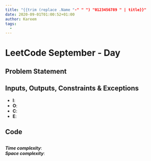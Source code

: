 ```yaml
---
title: "{{trim (replace .Name "-" " ") "0123456789 " | title}}"
date: 2020-09-01T01:00:52+01:00
author: Kareem
tags:
  - 
---
```


<!-- LeetCode month and day here -->
# LeetCode September - Day 

## Problem Statement



## Inputs, Outputs, Constraints & Exceptions
- **I**: 
- **O**: 
- **C**: 
- **E**: 


## Code

```js

```

**_Time complexity_**:  \
**_Space complexity_**: